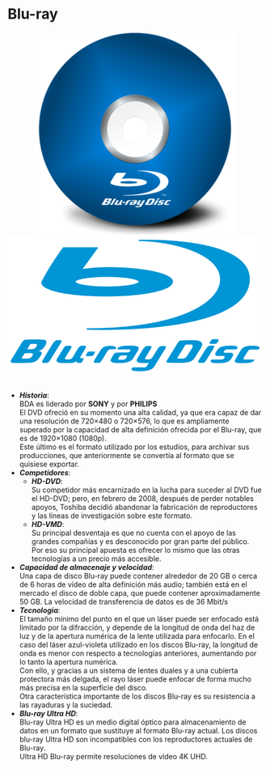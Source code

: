 # **Blu-ray**
<div style="text-align:center"><img src="disco.png" width="400></div><br>

El blu-ray es un formato de disco óptico.
Fue desarrollado por la *Blu-ray Disc Association* (BDA), es empleado para videos en **HD, 3D, Ultra HD** y tiene una mayor capacidad que los **DVD**
* ***Funcionamiento***:  
El disco Blu-ray hace uso de un rayo láser de color azul con una longitud de onda de 405 nanómetros.  
 Esto, junto con otros avances tecnológicos, permite almacenar sustancialmente más información que el DVD en un disco de las mismas dimensiones y aspecto externo.
           
    *Dato curioso:  Blu-ray obtiene su nombre del color azul del rayo láser (blue ray significa ‘rayo azul’). La letra e de la palabra original blue fue eliminada debido a que, en algunos países, no se puede registrar para un nombre comercial una palabra común.
    
<div style="text-align:center"><img src="bluray.png" width="550"></div><br>

* ***Historia***:    
BDA es liderado por **SONY** y por **PHILIPS**  
El DVD ofreció en su momento una alta calidad, ya que era capaz de dar una resolución de 720×480 o 720×576, lo que es ampliamente superado por la capacidad de alta definición ofrecida por el Blu-ray, que es de 1920×1080 (1080p).  
Este último es el formato utilizado por los estudios, para archivar sus producciones, que anteriormente se convertía al formato que se quisiese exportar. 
* ***Competidores***:  
    * ***HD-DVD***:  
      Su competidor más encarnizado en la lucha para suceder al DVD fue el HD-DVD; pero, en febrero de 2008, después de perder notables apoyos, Toshiba decidió abandonar la fabricación de reproductores y las líneas de investigación sobre este formato.  
    * ***HD-VMD***:  
    Su principal desventaja es que no cuenta con el apoyo de las grandes compañías y es desconocido por gran parte del público. Por eso su principal apuesta es ofrecer lo mismo que las otras tecnologías a un precio más accesible.
* ***Capacidad de almacenaje y velocidad***:  
Una capa de disco Blu-ray puede contener alrededor de 20 GB o cerca de 6 horas de vídeo de alta definición más audio; también está en el mercado el disco de doble capa, que puede contener aproximadamente 50 GB. La velocidad de transferencia de datos es de 36 Mbit/s
* ***Tecnologia***:  
El tamaño mínimo del punto en el que un láser puede ser enfocado está limitado por la difracción, y depende de la longitud de onda del haz de luz y de la apertura numérica de la lente utilizada para enfocarlo. En el caso del láser azul-violeta utilizado en los discos Blu-ray, la longitud de onda es menor con respecto a tecnologías anteriores, aumentando por lo tanto la apertura numérica.  
Con ello, y gracias a un sistema de lentes duales y a una cubierta protectora más delgada, el rayo láser puede enfocar de forma mucho más precisa en la superficie del disco.  
Otra característica importante de los discos Blu-ray es su resistencia a las rayaduras y la suciedad.
* ***Blu-ray Ultra HD***:  
Blu-ray Ultra HD es un medio digital óptico para almacenamiento de datos en un formato que sustituye al formato Blu-ray actual. Los discos blu-ray Ultra HD son incompatibles con los reproductores actuales de Blu-ray.  
Ultra HD Blu-ray permite resoluciones de vídeo 4K UHD.